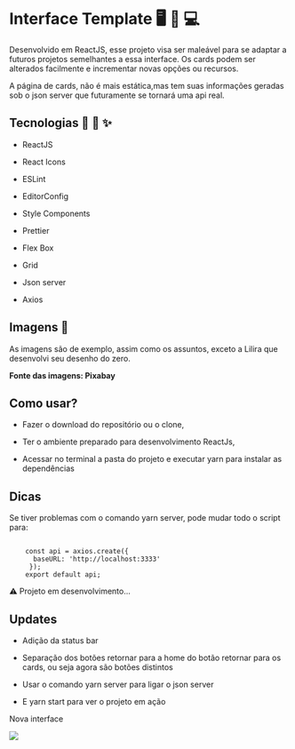 # Interface Template 🖥️ 📱 💻

Desenvolvido em ReactJS, esse projeto visa ser maleável para se adaptar a futuros projetos semelhantes a essa interface.
Os cards podem ser alterados facilmente e incrementar novas opções ou recursos.

A página de cards, não é mais estática,mas tem suas informações geradas sob o json server que futuramente se tornará uma api real.


## Tecnologias 🚙 🔌 ✨

* ReactJS

* React Icons

* ESLint

* EditorConfig

* Style Components

* Prettier

* Flex Box

* Grid

* Json server

* Axios 

## Imagens 🎴

As imagens são de exemplo, assim como os assuntos, exceto a Lilira que desenvolvi seu desenho do zero.

**Fonte das imagens: Pixabay**


## Como usar?

* Fazer o download do repositório ou o clone,

* Ter o ambiente preparado para desenvolvimento ReactJs,

* Acessar no terminal a pasta do projeto e executar yarn para instalar as dependências

## Dicas

Se tiver problemas com o comando yarn server, pode mudar todo o script para:

``` import axios from 'axios';
  
    const api = axios.create({
      baseURL: 'http://localhost:3333'
     });
    export default api;
```

⚠️ Projeto em desenvolvimento...

## Updates

* Adição da status bar

* Separação dos botões retornar para a home do botão retornar para os cards, ou seja agora são botões distintos

* Usar o comando yarn server para ligar o json server

* E yarn start para ver o projeto em ação

Nova interface
<p align-self="center">
<img src="https://github.com/KelvinLopes/interfacetemplate/blob/master/screenhots/Interfacetemplate.gif" />
</p>

